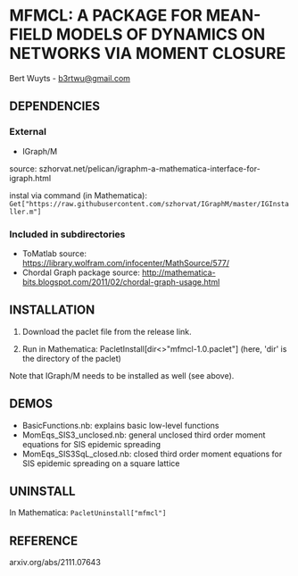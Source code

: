 # MFMCL: A PACKAGE FOR MEAN-FIELD MODELS OF DYNAMICS ON NETWORKS VIA MOMENT CLOSURE 

Bert Wuyts - b3rtwu@gmail.com


## DEPENDENCIES

### External
- IGraph/M

source: szhorvat.net/pelican/igraphm-a-mathematica-interface-for-igraph.html

instal via command (in Mathematica): 
```Get["https://raw.githubusercontent.com/szhorvat/IGraphM/master/IGInstaller.m"]```

### Included in subdirectories
- ToMatlab 
source: https://library.wolfram.com/infocenter/MathSource/577/
- Chordal Graph package 
source: http://mathematica-bits.blogspot.com/2011/02/chordal-graph-usage.html


## INSTALLATION

1) Download the paclet file from the release link.

2) Run in Mathematica: PacletInstall[dir<>"mfmcl-1.0.paclet"]
    (here, 'dir' is the directory of the paclet)

Note that IGraph/M needs to be installed as well (see above).


## DEMOS

- BasicFunctions.nb: explains basic low-level functions
- MomEqs_SIS3_unclosed.nb: general unclosed third order moment equations for SIS epidemic spreading 
- MomEqs_SIS3SqL_closed.nb: closed third order moment equations for SIS epidemic spreading on a square lattice 


## UNINSTALL
In Mathematica:
```PacletUninstall["mfmcl"]```


## REFERENCE 
arxiv.org/abs/2111.07643

